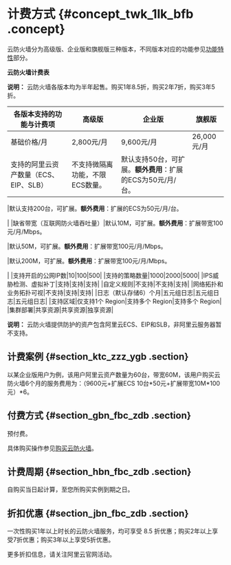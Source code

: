 # 计费方式 {#concept_twk_1lk_bfb .concept}

云防火墙分为高级版、企业版和旗舰版三种版本，不同版本对应的功能参见[功能特性](../../../../../cn.zh-CN/产品简介/功能特性.md#table_qsv_slr_cfb)部分。

**云防火墙计费表**

**说明：** 云防火墙各版本均为半年起售。购买1年8.5折，购买2年7折，购买3年5折。

|各版本支持的功能与计费项|高级版|企业版|旗舰版|
|------------|---|---|---|
|基础价格/月|2,800元/月|9,600元/月|26,000元/月|
|支持的阿里云资产数量（ECS、EIP、SLB）|不支持微隔离功能，不限ECS数量。|默认支持50台，可扩展。**额外费用**：扩展的ECS为50元/月/台。

|默认支持200台，可扩展。**额外费用**：扩展的ECS为50元/月/台。

|
|缺省带宽（互联网防火墙吞吐量）|默认10M，可扩展。**额外费用**：扩展带宽100元/月/Mbps。

|默认50M，可扩展。**额外费用**：扩展带宽100元/月/Mbps。

|默认200M，可扩展。**额外费用**：扩展带宽100元/月/Mbps。

|
|支持开启的公网IP数|10|100|500|
|支持的策略数量|1000|2000|5000|
|IPS威胁检测、虚拟补丁|支持|支持|支持|
|自定义规则|不支持|不支持|支持|
|网络拓扑和业务拓扑可视|不支持|支持|支持|
|日志（默认存储6）个月|五元组日志|五元组日志|五元组日志|
|支持区域|仅支持1个 Region|支持多个 Region|支持多个 Region|
|集群部署|共享资源|共享资源|独享资源|

**说明：** 云防火墙提供防护的资产包含阿里云ECS、EIP和SLB，非阿里云服务器暂不支持。

## 计费案例 {#section_ktc_zzz_ygb .section}

以某企业版用户为例，该用户阿里云资产数量为60台，带宽60M，该用户购买云防火墙6个月的服务费用为：（9600元+扩展ECS 10台\*50元+扩展带宽10M\*100元）\*6。

## 付费方式 {#section_gbn_fbc_zdb .section}

预付费。

具体购买操作参见[购买云防火墙](cn.zh-CN/产品定价/购买云防火墙.md#ol_vyl_1sf_cfb)。

## 计费周期 {#section_hbn_fbc_zdb .section}

自购买当日起计算，至您所购买实例到期之日。

## 折扣优惠 {#section_jbn_fbc_zdb .section}

一次性购买1年以上时长的云防火墙服务，均可享受 8.5 折优惠；购买2年以上享受7折优惠；购买3年以上享受5折优惠。

更多折扣信息，请关注阿里云官网活动。

